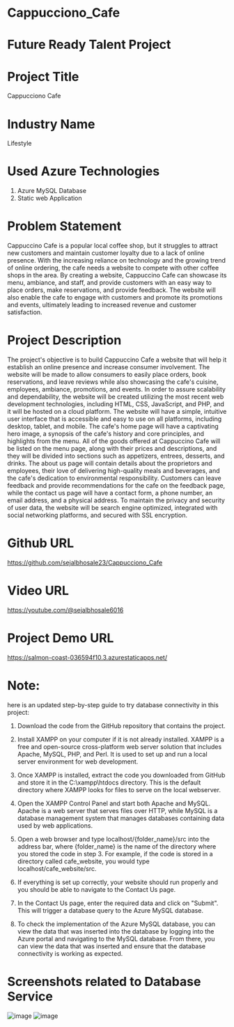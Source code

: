 # Cappucciono_Cafe


# Future Ready Talent Project

# Project Title
Cappucciono Cafe

# Industry Name
Lifestyle

# Used Azure Technologies
1. Azure MySQL Database
2. Static web Application

# Problem Statement
Cappuccino Cafe is a popular local coffee shop, but it struggles to attract new customers and maintain customer loyalty due to a lack of online presence. With the increasing reliance on technology and the growing trend of online ordering, the cafe needs a website to compete with other coffee shops in the area. By creating a website, Cappuccino Cafe can showcase its menu, ambiance, and staff, and provide customers with an easy way to place orders, make reservations, and provide feedback. The website will also enable the cafe to engage with customers and promote its promotions and events, ultimately leading to increased revenue and customer satisfaction.

# Project Description
The project's objective is to build Cappuccino Cafe a website that will help it establish an online presence and increase consumer involvement. The website will be made to allow consumers to easily place orders, book reservations, and leave reviews while also showcasing the cafe's cuisine, employees, ambiance, promotions, and events. In order to assure scalability and dependability, the website will be created utilizing the most recent web development technologies, including HTML, CSS, JavaScript, and PHP, and it will be hosted on a cloud platform.
The website will have a simple, intuitive user interface that is accessible and easy to use on all platforms, including desktop, tablet, and mobile. The cafe's home page will have a captivating hero image, a synopsis of the cafe's history and core principles, and highlights from the menu. All of the goods offered at Cappuccino Cafe will be listed on the menu page, along with their prices and descriptions, and they will be divided into sections such as appetizers, entrees, desserts, and drinks.
The about us page will contain details about the proprietors and employees, their love of delivering high-quality meals and beverages, and the cafe's dedication to environmental responsibility. Customers can leave feedback and provide recommendations for the cafe on the feedback page, while the contact us page will have a contact form, a phone number, an email address, and a physical address.
To maintain the privacy and security of user data, the website will be search engine optimized, integrated with social networking platforms, and secured with SSL encryption.

# Github URL
https://github.com/sejalbhosale23/Cappucciono_Cafe

# Video URL
https://youtube.com/@sejalbhosale6016

# Project Demo URL
https://salmon-coast-036594f10.3.azurestaticapps.net/

# Note: 

here is an updated step-by-step guide to try database connectivity in this project:

1. Download the code from the GitHub repository that contains the project.

2. Install XAMPP on your computer if it is not already installed. XAMPP is a free and open-source cross-platform web server solution that includes Apache, MySQL, PHP, and Perl. It is used to set up and run a local server environment for web development.

3. Once XAMPP is installed, extract the code you downloaded from GitHub and store it in the C:\xampp\htdocs directory. This is the default directory where XAMPP looks for files to serve on the local webserver.

4. Open the XAMPP Control Panel and start both Apache and MySQL. Apache is a web server that serves files over HTTP, while MySQL is a database management system that manages databases containing data used by web applications.

5. Open a web browser and type localhost/{folder_name}/src into the address bar, where {folder_name} is the name of the directory where you stored the code in step 3. For example, if the code is stored in a directory called cafe_website, you would type localhost/cafe_website/src.

6. If everything is set up correctly, your website should run properly and you should be able to navigate to the Contact Us page.

7. In the Contact Us page, enter the required data and click on "Submit". This will trigger a database query to the Azure MySQL database.

8. To check the implementation of the Azure MySQL database, you can view the data that was inserted into the database by logging into the Azure portal and navigating to the MySQL database. From there, you can view the data that was inserted and ensure that the database connectivity is working as expected.


# Screenshots related to Database Service
![image](https://user-images.githubusercontent.com/125639259/235873812-286ebf59-9cee-4c33-bb9e-37e63afcfa17.png)
![image](https://user-images.githubusercontent.com/125639259/235874691-f080cd22-35ce-4bae-a0aa-5a7f422cafa1.png)
